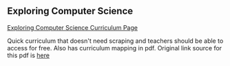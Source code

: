 ## Exploring Computer Science

[Exploring Computer Science Curriculum Page](http://www.exploringcs.org/curriculum)

Quick curriculum that doesn't need scraping and teachers should be able to access
for free. Also has curriculum mapping in pdf. Original link source for this pdf
is [here](http://pact.sri.com/downloads/ECS-Alignment-Common-Core-v0_1.pdf)

